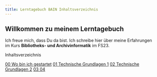 ```yaml
---
title: Lerntagebuch BAIN Inhaltsverzeichnis
---
```


## Willkommen zu meinem Lerntagebuch

Ich freue mich, dass Du da bist. Ich schreibe hier über meine Erfahrungen im Kurs **Bibliotheks- und Archivinformatik** im FS23.

Inhaltsverzeichnis

[00 Wo bin ich gestartet](https://github.com/florian896/lerntagebuch-bain/_posts/2023-02-17-einfuehrung.md)
[01 Technische Grundlagen 1]()
[02 Technische Grundlagen 2]()
[03 ]()
[04 ]()


